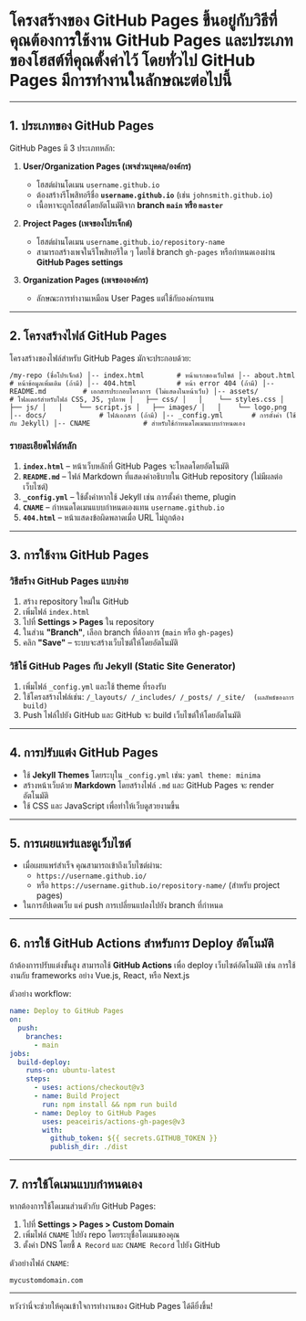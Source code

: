 # **โครงสร้างของ GitHub Pages** ขึ้นอยู่กับวิธีที่คุณต้องการใช้งาน GitHub Pages และประเภทของโฮสต์ที่คุณตั้งค่าไว้ โดยทั่วไป GitHub Pages มีการทำงานในลักษณะต่อไปนี้

---

## **1. ประเภทของ GitHub Pages**

GitHub Pages มี 3 ประเภทหลัก:

1. **User/Organization Pages (เพจส่วนบุคคล/องค์กร)**

   - โฮสต์ผ่านโดเมน `username.github.io`
   - ต้องสร้างรีโพสิทอรีชื่อ **`username.github.io`** (เช่น `johnsmith.github.io`)
   - เนื้อหาจะถูกโฮสต์โดยอัตโนมัติจาก **branch `main` หรือ `master`**

2. **Project Pages (เพจของโปรเจ็กต์)**

   - โฮสต์ผ่านโดเมน `username.github.io/repository-name`
   - สามารถสร้างเพจในรีโพสิทอรีใด ๆ โดยใช้ branch `gh-pages` หรือกำหนดเองผ่าน **GitHub Pages settings**

3. **Organization Pages (เพจขององค์กร)**
   - ลักษณะการทำงานเหมือน User Pages แต่ใช้กับองค์กรแทน

---

## **2. โครงสร้างไฟล์ GitHub Pages**

โครงสร้างของไฟล์สำหรับ GitHub Pages มักจะประกอบด้วย:

`/my-repo (ชื่อโปรเจ็กต์)
│-- index.html        # หน้าแรกของเว็บไซต์
│-- about.html        # หน้าข้อมูลเพิ่มเติม (ถ้ามี)
│-- 404.html          # หน้า error 404 (ถ้ามี)
│-- README.md         # เอกสารประกอบโครงการ (ไม่แสดงในหน้าเว็บ)
│-- assets/           # โฟลเดอร์สำหรับไฟล์ CSS, JS, รูปภาพ
│   ├── css/
│   │    └── styles.css
│   ├── js/
│   │    └── script.js
│   ├── images/
│   │    └── logo.png
│-- docs/             # ไฟล์เอกสาร (ถ้ามี)
│-- _config.yml       # การตั้งค่า (ใช้กับ Jekyll)
│-- CNAME             # สำหรับใช้กำหนดโดเมนแบบกำหนดเอง`

### **รายละเอียดไฟล์หลัก**

1. **`index.html`** – หน้าเว็บหลักที่ GitHub Pages จะโหลดโดยอัตโนมัติ
2. **`README.md`** – ไฟล์ Markdown ที่แสดงคำอธิบายใน GitHub repository (ไม่มีผลต่อเว็บไซต์)
3. **`_config.yml`** – ใช้ตั้งค่าหากใช้ Jekyll เช่น การตั้งค่า theme, plugin
4. **`CNAME`** – กำหนดโดเมนแบบกำหนดเองแทน `username.github.io`
5. **`404.html`** – หน้าแสดงข้อผิดพลาดเมื่อ URL ไม่ถูกต้อง

---

## **3. การใช้งาน GitHub Pages**

### **วิธีสร้าง GitHub Pages แบบง่าย**

1. สร้าง repository ใหม่ใน GitHub
2. เพิ่มไฟล์ `index.html`
3. ไปที่ **Settings > Pages** ใน repository
4. ในส่วน **"Branch"**, เลือก branch ที่ต้องการ (`main` หรือ `gh-pages`)
5. คลิก **"Save"** – ระบบจะสร้างเว็บไซต์ให้โดยอัตโนมัติ

### **วิธีใช้ GitHub Pages กับ Jekyll (Static Site Generator)**

1. เพิ่มไฟล์ `_config.yml` และใช้ theme ที่รองรับ
2. ใช้โครงสร้างไฟล์เช่น:
   `/_layouts/
/_includes/
/_posts/
/_site/  (ผลลัพธ์ของการ build)`
3. Push ไฟล์ไปยัง GitHub และ GitHub จะ build เว็บไซต์ให้โดยอัตโนมัติ

---

## **4. การปรับแต่ง GitHub Pages**

- ใช้ **Jekyll Themes** โดยระบุใน `_config.yml` เช่น:
  `yaml
theme: minima
`
- สร้างหน้าเว็บด้วย **Markdown** โดยสร้างไฟล์ `.md` และ GitHub Pages จะ render อัตโนมัติ
- ใช้ CSS และ JavaScript เพื่อทำให้เว็บดูสวยงามขึ้น

---

## **5. การเผยแพร่และดูเว็บไซต์**

- เมื่อเผยแพร่สำเร็จ คุณสามารถเข้าถึงเว็บไซต์ผ่าน:
  - `https://username.github.io/`
  - หรือ `https://username.github.io/repository-name/` (สำหรับ project pages)
- ในการอัปเดตเว็บ แค่ push การเปลี่ยนแปลงไปยัง branch ที่กำหนด

---

## **6. การใช้ GitHub Actions สำหรับการ Deploy อัตโนมัติ**

ถ้าต้องการปรับแต่งขั้นสูง สามารถใช้ **GitHub Actions** เพื่อ deploy เว็บไซต์อัตโนมัติ เช่น การใช้งานกับ frameworks อย่าง Vue.js, React, หรือ Next.js

ตัวอย่าง workflow:

```yaml
name: Deploy to GitHub Pages
on:
  push:
    branches:
      - main
jobs:
  build-deploy:
    runs-on: ubuntu-latest
    steps:
      - uses: actions/checkout@v3
      - name: Build Project
        run: npm install && npm run build
      - name: Deploy to GitHub Pages
        uses: peaceiris/actions-gh-pages@v3
        with:
          github_token: ${{ secrets.GITHUB_TOKEN }}
          publish_dir: ./dist
```

---

## **7. การใช้โดเมนแบบกำหนดเอง**

หากต้องการใช้โดเมนส่วนตัวกับ GitHub Pages:

1. ไปที่ **Settings > Pages > Custom Domain**
2. เพิ่มไฟล์ `CNAME` ไปยัง repo โดยระบุชื่อโดเมนของคุณ
3. ตั้งค่า DNS โดยชี้ `A Record` และ `CNAME Record` ไปยัง GitHub

ตัวอย่างไฟล์ `CNAME`:

`mycustomdomain.com`

---

หวังว่านี่จะช่วยให้คุณเข้าใจการทำงานของ GitHub Pages ได้ดียิ่งขึ้น!
